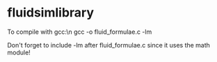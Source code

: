 # fluidsimlibrary

To compile with gcc:\n
gcc -o <outputFile> <cFile> fluid_formulae.c -lm

Don't forget to include -lm after fluid_formulae.c since it uses the math module!
